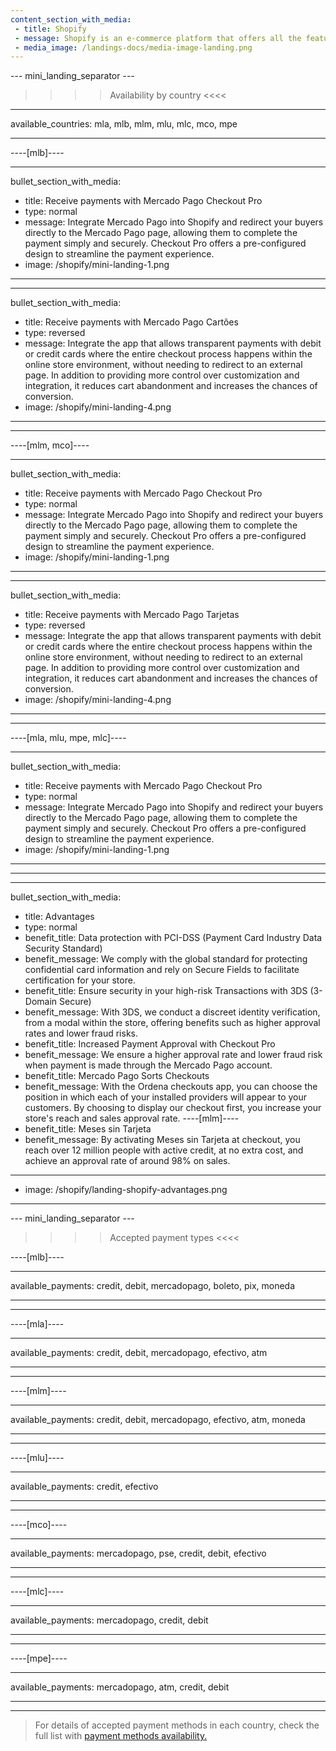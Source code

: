```yaml
---
content_section_with_media: 
 - title: Shopify
 - message: Shopify is an e-commerce platform that offers all the features you need to sell online.
 - media_image: /landings-docs/media-image-landing.png
---
```


--- mini_landing_separator ---

>>>> Availability by country <<<<
---
available_countries: mla, mlb, mlm, mlu, mlc, mco, mpe

---

----[mlb]----

---
bullet_section_with_media: 
 - title: Receive payments with Mercado Pago Checkout Pro
 - type: normal
 - message: Integrate Mercado Pago into Shopify and redirect your buyers directly to the Mercado Pago page, allowing them to complete the payment simply and securely. Checkout Pro offers a pre-configured design to streamline the payment experience.
 - image: /shopify/mini-landing-1.png
---

---
bullet_section_with_media: 
 - title: Receive payments with Mercado Pago Cartões
 - type: reversed
 - message: Integrate the app that allows transparent payments with debit or credit cards where the entire checkout process happens within the online store environment, without needing to redirect to an external page. In addition to providing more control over customization and integration, it reduces cart abandonment and increases the chances of conversion.
 - image: /shopify/mini-landing-4.png
---

------------
----[mlm, mco]----

---
bullet_section_with_media: 
 - title: Receive payments with Mercado Pago Checkout Pro
 - type: normal
 - message: Integrate Mercado Pago into Shopify and redirect your buyers directly to the Mercado Pago page, allowing them to complete the payment simply and securely. Checkout Pro offers a pre-configured design to streamline the payment experience.
 - image: /shopify/mini-landing-1.png
---

---
bullet_section_with_media: 
 - title: Receive payments with Mercado Pago Tarjetas
 - type: reversed
 - message: Integrate the app that allows transparent payments with debit or credit cards where the entire checkout process happens within the online store environment, without needing to redirect to an external page. In addition to providing more control over customization and integration, it reduces cart abandonment and increases the chances of conversion.
 - image: /shopify/mini-landing-4.png
---

------------
----[mla, mlu, mpe, mlc]----

---
bullet_section_with_media: 
 - title: Receive payments with Mercado Pago Checkout Pro
 - type: normal
 - message: Integrate Mercado Pago into Shopify and redirect your buyers directly to the Mercado Pago page, allowing them to complete the payment simply and securely. Checkout Pro offers a pre-configured design to streamline the payment experience.
 - image: /shopify/mini-landing-1.png
---

------------

---
bullet_section_with_media:
  - title: Advantages
  - type: normal
  - benefit_title: Data protection with PCI-DSS (Payment Card Industry Data Security Standard)
  - benefit_message: We comply with the global standard for protecting confidential card information and rely on Secure Fields to facilitate certification for your store.
  - benefit_title: Ensure security in your high-risk Transactions with 3DS (3-Domain Secure)
  - benefit_message: With 3DS, we conduct a discreet identity verification, from a modal within the store, offering benefits such as higher approval rates and lower fraud risks.
  - benefit_title: Increased Payment Approval with Checkout Pro
  - benefit_message: We ensure a higher approval rate and lower fraud risk when payment is made through the Mercado Pago account.
  - benefit_title: Mercado Pago Sorts Checkouts
  - benefit_message: With the Ordena checkouts app, you can choose the position in which each of your installed providers will appear to your customers. By choosing to display our checkout first, you increase your store's reach and sales approval rate.
  ----[mlm]----
  - benefit_title: Meses sin Tarjeta
  - benefit_message: By activating Meses sin Tarjeta at checkout, you reach over 12 million people with active credit, at no extra cost, and achieve an approval rate of around 98% on sales.

------------
  - image: /shopify/landing-shopify-advantages.png
---

--- mini_landing_separator ---


>>>> Accepted payment types <<<<


----[mlb]----

---
available_payments: credit, debit, mercadopago, boleto, pix, moneda

---
------------

----[mla]---- 

---
available_payments: credit, debit, mercadopago, efectivo, atm

----
------------

----[mlm]---- 

---
available_payments: credit, debit, mercadopago, efectivo, atm, moneda

----
------------

----[mlu]---- 

---
available_payments: credit, efectivo

----
------------

----[mco]---- 

---
available_payments: mercadopago, pse, credit, debit, efectivo

----
------------

----[mlc]---- 

---
available_payments: mercadopago, credit, debit

----
------------

----[mpe]---- 

---
available_payments: mercadopago, atm, credit, debit

----
------------
> For details of accepted payment methods in each country, check the full list with [payment methods availability.](/developers/en/docs/sales-processing/payment-methods)